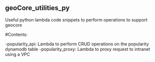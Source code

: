 ## geoCore_utilities_py

Useful python lambda code snippets to perform operations to support geocore

#Contents:

-popularity_api: Lambda to perform CRUD operations on the popularity dynamodb table
-popularity_proxy: Lambda to proxy request to intranet using a VPC